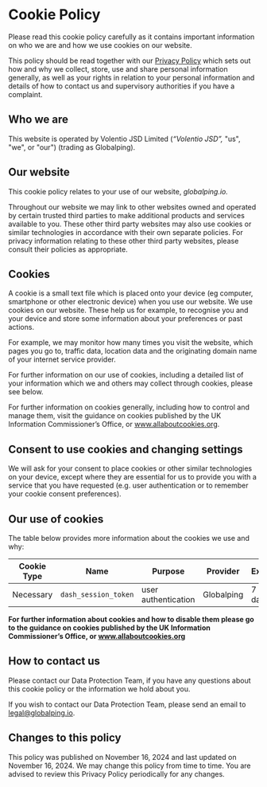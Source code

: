 # Cookie Policy

Please read this cookie policy carefully as it contains important information on who we are and how we use cookies on our website.

This policy should be read together with our [Privacy Policy](https://globalping.io/terms/privacy-policy) which sets out how and why we collect, store, use and share personal information generally, as well as your rights in relation to your personal information and details of how to contact us and supervisory authorities if you have a complaint.

## Who we are

This website is operated by Volentio JSD Limited (_“Volentio JSD”,_ "us", "we", or "our") (trading as Globalping).

## Our website

This cookie policy relates to your use of our website, _globalping.io._

Throughout our website we may link to other websites owned and operated by certain trusted third parties to make additional products and services available to you. These other third party websites may also use cookies or similar technologies in accordance with their own separate policies. For privacy information relating to these other third party websites, please consult their policies as appropriate.

## Cookies

A cookie is a small text file which is placed onto your device (eg computer, smartphone or other electronic device) when you use our website. We use cookies on our website. These help us for example, to recognise you and your device and store some information about your preferences or past actions.

For example, we may monitor how many times you visit the website, which pages you go to, traffic data, location data and the originating domain name of your internet service provider.

For further information on our use of cookies, including a detailed list of your information which we and others may collect through cookies, please see below.

For further information on cookies generally, including how to control and manage them, visit the guidance on cookies published by the UK Information Commissioner’s Office, or www.allaboutcookies.org.

## Consent to use cookies and changing settings

We will ask for your consent to place cookies or other similar technologies on your device, except where they are essential for us to provide you with a service that you have requested (e.g. user authentication or to remember your cookie consent preferences).

## Our use of cookies

The table below provides more information about the cookies we use and why:

| **Cookie Type** | **Name**            | **Purpose**         | **Provider** | **Expiry** |
| --- |---------------------|---------------------|--------------|------------|
| Necessary | `dash_session_token` | user authentication | Globalping | 7 days |

**For further information about cookies and how to disable them please go to the guidance on cookies published by the UK Information Commissioner’s Office, or www.allaboutcookies.org**

## How to contact us

Please contact our Data Protection Team, if you have any questions about this cookie policy or the information we hold about you.

If you wish to contact our Data Protection Team, please send an email to legal@globalping.io.

## Changes to this policy

This policy was published on November 16, 2024 and last updated on November 16, 2024. We may change this policy from time to time. You are advised to review this Privacy Policy periodically for any changes.

